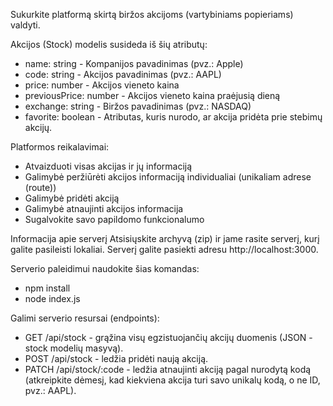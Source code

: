 Sukurkite platformą skirtą biržos akcijoms (vartybiniams popieriams) valdyti.

Akcijos (Stock) modelis susideda iš šių atributų: 
* name: string - Kompanijos pavadinimas (pvz.: Apple) 
* code: string - Akcijos pavadinimas (pvz.: AAPL) 
* price: number - Akcijos vieneto kaina 
* previousPrice: number - Akcijos vieneto kaina praėjusią dieną 
* exchange: string - Biržos pavadinimas (pvz.: NASDAQ)
 * favorite: boolean - Atributas, kuris nurodo, ar akcija pridėta prie stebimų akcijų.

Platformos reikalavimai: 
* Atvaizduoti visas akcijas ir jų informaciją 
* Galimybė peržiūrėti akcijos informaciją individualiai (unikaliam adrese (route))
* Galimybė pridėti akciją 
* Galimybė atnaujinti akcijos informacija 
* Sugalvokite savo papildomo funkcionalumo

Informacija apie serverį
Atsisiųskite archyvą (zip) ir jame rasite serverį, kurį galite pasileisti lokaliai. Serverį galite pasiekti adresu http://localhost:3000.

Serverio paleidimui naudokite šias komandas:
* npm install 
* node index.js

Galimi serverio resursai (endpoints): 
* GET /api/stock - grąžina visų egzistuojančių akcijų duomenis (JSON - stock modelių masyvą). 
* POST /api/stock - ledžia pridėti naują akciją. 
* PATCH /api/stock/:code - ledžia atnaujinti akciją pagal nurodytą kodą (atkreipkite dėmesį, kad kiekviena akcija turi savo unikalų kodą, o ne ID, pvz.: AAPL).